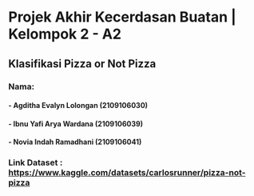 # Projek Akhir Kecerdasan Buatan | Kelompok 2 - A2
## Klasifikasi Pizza or Not Pizza
### Nama:
#### - Agditha Evalyn Lolongan (2109106030) 
#### - Ibnu Yafi Arya Wardana (2109106039)
#### - Novia Indah Ramadhani (2109106041)
### Link Dataset : https://www.kaggle.com/datasets/carlosrunner/pizza-not-pizza
